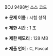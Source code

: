BOJ 9498번 소스 코드

<b>※ 문제 이름</b> : 시험 성적

<b>※ 제한 시간</b> : 1 초

<b>※ 제한 메모리</b> : 128 MB

<b>※ 제출 언어</b> : C, Pascal
